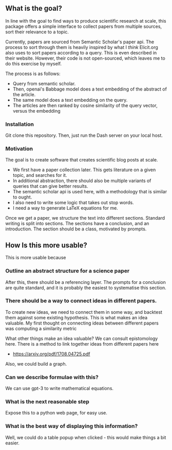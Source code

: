 ## What is the goal? 

In line with the goal to find ways to produce scientific research at scale, 
this package offers a simple interface to collect papers from multiple sources, 
sort their relevance to a topic. 

Currently, papers are sourced from Semantic Scholar's paper api. 
The process to sort through them is heavily inspired by what I *think* Elicit.org also uses 
to sort papers according to a query. This is even described in their website. 
However, their code is not open-sourced, which leaves me to do this exercise by myself. 

The process is as follows: 
- Query from semantic scholar. 
- Then, openai's Babbage model does a text embedding of the abstract of the 
article. 
- The same model does a text embedding on the query. 
- The articles are then ranked by cosine similarity of the query vector, 
versus the embedding


### Installation 
Git clone this repository.
Then, just run the Dash server on your local host. 

### Motivation 


The goal is to create software that creates scientific blog posts at scale.
- We first have a paper collection later. This gets literature on a given topic, and searches for it. 
- In additional abstraction, there should also be multiple variants of queries that can give better results. 
- The semantic scholar api is used here, with a methodology that is similar to ought. 
- I also need to write some logic that takes out stop words. 
- I need a way to generate LaTeX equations for me. 

Once we get a paper, we structure the text into different sections. 
Standard writing is split into sections. The sections have a conclusion, and an introduction. 
The section should be a class, motivated by prompts. 


## How Is this more usable? 
This is more usable because 




### Outline an abstract structure for a science paper 
After this, there should be a referencing layer. 
The prompts for a conclusion are quite standard, and it is probably the easiest to systematise this section. 

### There should be a way to connect ideas in different papers. 
To create new ideas, we need to connect them in some way, and backtest them against some existing hypothesis. 
This is what makes an idea valuable. My first thought on connecting 
ideas between different papers was computing a similarity metric 

What other things make an idea valuable? We can consult epistomology here. 
There is a method to link together ideas from different papers here 
- https://arxiv.org/pdf/1708.04725.pdf

Also, we could build a graph. 

### Can we describe formulae with this?
We can use gpt-3 to write mathematical equations. 

### What is the next reasonable step 
Expose this to a python web page, for easy use. 

### What is the best way of displaying this information? 
Well, we could do a table popup when clicked - this would make things a bit easier. 
